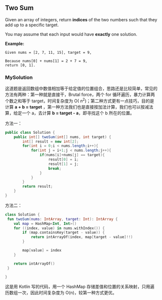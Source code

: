 ## Two Sum

Given an array of integers, return **indices** of the two numbers such that they add up to a specific target.

You may assume that each input would have **exactly** one solution.

**Example:**

```
Given nums = [2, 7, 11, 15], target = 9,

Because nums[0] + nums[1] = 2 + 7 = 9,
return [0, 1].
```



### MySolution

这道题是返回数组中数值相加等于给定值的位置组合，思路还是比较简单，常见的方法有两种：第一种就是直接干，Brutal force，两个 for 循环遍历，暴力计算两个数之和等于 target，时间复杂度为 O( $n^2​$ )；第二种方式更有一点技巧，目的是计算 **a + b = target** ，第一种方法我们也是直接按加法计算，我们也可以按减法算，给定一个 a，去计算 **b = target - a**，即寻找这个 b 所在的位置。

方法一：

```java
public class Solution {
    public int[] twoSum(int[] nums, int target) {
        int[] result = new int[2]; 
        for(int i = 0;i < nums.length;i++){
            for(int j = i+1;j < nums.length;j++){
                if(nums[i]+nums[j] == target){
                    result[0] = i;
                    result[1] = j;
                    break;
                }
            }
        }
        return result;
    }
}
```



方法二：

```kotlin
class Solution {
 fun twoSum(nums: IntArray, target: Int): IntArray {
    val map = HashMap<Int, Int>()
    for ((index, value) in nums.withIndex()) {
        if (map.containsKey(target - value)) {
            return intArrayOf(index, map[target - value]!!)
        }

        map[value] = index
    }

    return intArrayOf()
 }

}
```

这是用 Kotlin 写的代码，用一个 HashMap 存储差值和位置的关系映射，只用遍历数组一次，因此时间复杂度为 O(n)，较第一种方式更优。

